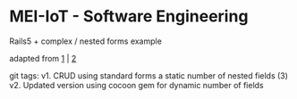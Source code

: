 # MEI-IoT - Software Engineering

Rails5 + complex / nested forms example

adapted from [1](http://guides.rubyonrails.org/form_helpers.html#building-complex-forms) | [2](https://www.sitepoint.com/better-nested-attributes-in-rails-with-the-cocoon-gem/ )

git tags:
v1. CRUD using standard forms a static number of nested fields (3)
v2. Updated version using cocoon gem for dynamic number of fields